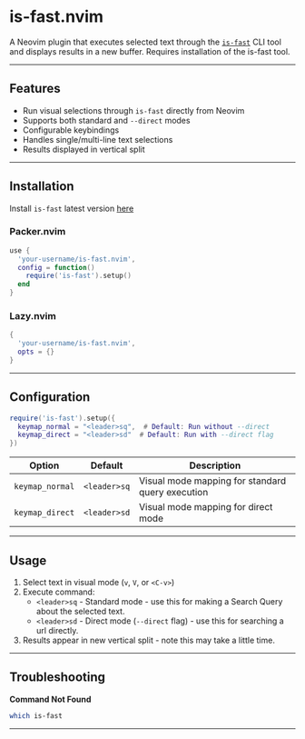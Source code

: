 # is-fast.nvim

A Neovim plugin that executes selected text through the [`is-fast`](https://github.com/Magic-JD/is-fast) CLI tool and displays results in a new buffer.
Requires installation of the is-fast tool.

---

## Features  
- Run visual selections through `is-fast` directly from Neovim  
- Supports both standard and `--direct` modes  
- Configurable keybindings  
- Handles single/multi-line text selections  
- Results displayed in vertical split  

---

## Installation  

Install `is-fast` latest version [here](https://github.com/Magic-JD/is-fast)

### Packer.nvim  
```lua  
use {  
  'your-username/is-fast.nvim',  
  config = function()  
    require('is-fast').setup()  
  end  
}  
```

### Lazy.nvim  
```lua  
{  
  'your-username/is-fast.nvim',  
  opts = {}  
}  
```

---

## Configuration  

```lua  
require('is-fast').setup({  
  keymap_normal = "<leader>sq",  # Default: Run without --direct  
  keymap_direct = "<leader>sd"  # Default: Run with --direct flag  
})  
```

| Option | Default | Description |  
|--------|---------|-------------|  
| `keymap_normal` | `<leader>sq` | Visual mode mapping for standard query execution |  
| `keymap_direct` | `<leader>sd` | Visual mode mapping for direct mode |  

---

## Usage  

1. Select text in visual mode (`v`, `V`, or `<C-v>`)  
2. Execute command:  
   - `<leader>sq` - Standard mode - use this for making a Search Query about the selected text. 
   - `<leader>sd` - Direct mode (`--direct` flag) - use this for searching a url directly.
3. Results appear in new vertical split - note this may take a little time. 

---

## Troubleshooting  

**Command Not Found**  
```bash  
which is-fast  
```

---
